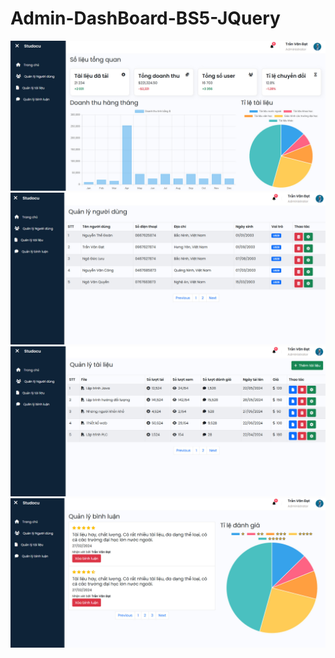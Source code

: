 # Admin-DashBoard-BS5-JQuery
![alt text](./snapshot/dashboard.jpg)
![alt text](./snapshot/user.jpg)
![alt text](./snapshot/file.jpg)
![alt text](./snapshot/comment.jpg)